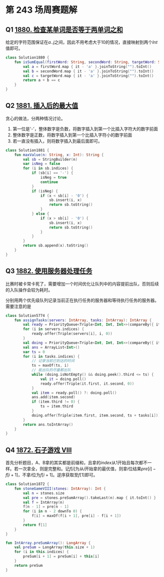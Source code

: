 # 第 243 场周赛题解

## Q1 [1880. 检查某单词是否等于两单词之和](https://leetcode-cn.com/problems/check-if-word-equals-summation-of-two-words/)

给定的字符范围保证在$a..j$之间，因此不用考虑大于$10$的情况，直接映射到两个$Int$值即可。

```kotlin
class Solution1880 {
    fun isSumEqual(firstWord: String, secondWord: String, targetWord: String): Boolean {
        val a = firstWord.map { it - 'a' }.joinToString("").toInt()
        val b = secondWord.map { it - 'a' }.joinToString("").toInt()
        val c = targetWord.map { it - 'a' }.joinToString("").toInt()
        return a + b == c
    }
}
```

## Q2 [1881. 插入后的最大值](https://leetcode-cn.com/problems/maximum-value-after-insertion/)

贪心的做法，分两种情况讨论。

1. 第一位是'-'，整体数字是负数，将数字插入到第一个比插入字符大的数字前面
2. 整体数字是正数，将数字插入到第一个比插入字符小的数字前面
3. 若一直没有插入，则将数字插入到最后面即可。

```kotlin
class Solution1881 {
    fun maxValue(n: String, x: Int): String {
        val sb = StringBuilder(n)
        var isNeg = false
        for (i in sb.indices) {
            if (sb[i] == '-') {
                isNeg = true
                continue
            }
            if (isNeg) {
                if (x < sb[i] - '0') {
                    sb.insert(i, x)
                    return sb.toString()
                }
            } else {
                if (x > sb[i] - '0') {
                    sb.insert(i, x)
                    return sb.toString()
                }
            }
        }
        return sb.append(x).toString()
    }
}
```

## Q3 [1882. 使用服务器处理任务](https://leetcode-cn.com/problems/process-tasks-using-servers/)

比赛时被卡常卡死了，需要增加一个时间优化让队列中的内容提前出队，否则后续的入队操作会较为耗时。

分别用两个优先级队列记录当前正在执行任务的服务器和等待执行任务的服务器。需要注意的是

```kotlin
class Solution5774 {
    fun assignTasks(servers: IntArray, tasks: IntArray): IntArray {
        val ready = PriorityQueue<Triple<Int, Int, Int>>(compareBy({ it.first }, { it.second }))
        for (i in servers.indices) {
            ready.offer(Triple(servers[i], i, 0))
        }
        val doing = PriorityQueue<Triple<Int, Int, Int>>(compareBy({ it.third }, { it.first }, { it.second }))
        val ans = ArrayList<Int>()
        var ts = 0
        for (i in tasks.indices) {
            // 记录当前已到达的时间
            ts = maxOf(ts, i)
            // 能出队的尽量都出队
            while (doing.isNotEmpty() && doing.peek().third <= ts) {
                val it = doing.poll()
                ready.offer(Triple(it.first, it.second, 0))
            }
            val item = ready.poll() ?: doing.poll()
            ans.add(item.second)
            if (item.third != 0) {
                ts = item.third
            }
            doing.offer(Triple(item.first, item.second, ts + tasks[i]))
        }
        return ans.toIntArray()
    }
}
```

## Q4 [1872. 石子游戏 VIII](https://leetcode-cn.com/problems/stone-game-viii/)

首先分析题目，A、B拿的其实都是前缀和，且拿的$index$从$1$开始且每次都不一样。若一次拿全，则是完整和。记$f[i]$为从$i$开始拿的最优值，则拿$i$位结果$pre[i] - f[i + 1]$，不拿$i$位为$f[i + 1]$。逆序获取至$f[1]$即可。

```kotlin
class Solution1872 {
    fun stoneGameVIII(stones: IntArray): Int {
        val n = stones.size
        val pre = stones.preSumArray().takeLast(n).map { it.toInt() }
        val f = IntArray(n)
        f[n - 1] = pre[n - 1]
        for (i in n - 2 downTo 0) {
            f[i] = maxOf(f[i + 1], pre[i] - f[i + 1])
        }
        return f[1]
    }
}

fun IntArray.preSumArray(): LongArray {
    val preSum = LongArray(this.size + 1)
    for (i in this.indices) {
        preSum[i + 1] = preSum[i] + this[i]
    }
    return preSum
}
```



